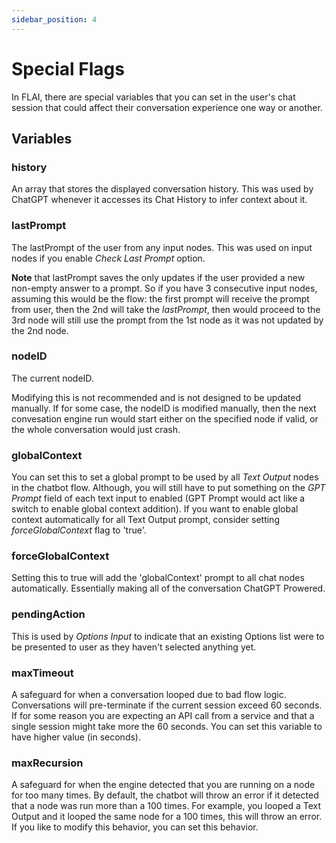 ```yaml
---
sidebar_position: 4
---
```


# Special Flags

In FLAI, there are special variables that you can set in the user's chat session that could affect their conversation experience one way or another.

## Variables

### history

An array that stores the displayed conversation history. This was used by ChatGPT whenever it accesses its Chat History to infer context about it.

### lastPrompt

The lastPrompt of the user from any input nodes. This was used on input nodes if you enable _Check Last Prompt_ option.

**Note** that lastPrompt saves the only updates if the user provided a new non-empty answer to a prompt. So if you have 3 consecutive input nodes, assuming this would be the flow: the first prompt will receive the prompt from user, then the 2nd will take the _lastPrompt_, then would proceed to the 3rd node will still use the prompt from the 1st node as it was not updated by the 2nd node.

### nodeID

The current nodeID.

Modifying this is not recommended and is not designed to be updated manually. If for some case, the nodeID is modified manually, then the next convesation engine run would start either on the specified node if valid, or the whole conversation would just crash.

### globalContext

You can set this to set a global prompt to be used by all _Text Output_ nodes in the chatbot flow. Although, you will still have to put something on the _GPT Prompt_ field of each text input to enabled (GPT Prompt would act like a switch to enable global context addition). If you want to enable global context automatically for all Text Output prompt, consider setting _forceGlobalContext_ flag to 'true'.

### forceGlobalContext

Setting this to true will add the 'globalContext' prompt to all chat nodes automatically. Essentially making all of the conversation ChatGPT Prowered.

### pendingAction

This is used by _Options Input_ to indicate that an existing Options list were to be presented to user as they haven't selected anything yet.

### maxTimeout

A safeguard for when a conversation looped due to bad flow logic. Conversations will pre-terminate if the current session exceed 60 seconds. If for some reason you are expecting an API call from a service and that a single session might take more the 60 seconds. You can set this variable to have higher value (in seconds).

### maxRecursion

A safeguard for when the engine detected that you are running on a node for too many times. By default, the chatbot will throw an error if it detected that a node was run more than a 100 times. For example, you looped a Text Output and it looped the same node for a 100 times, this will throw an error. If you like to modify this behavior, you can set this behavior.
